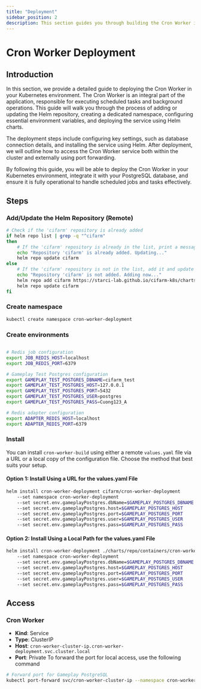 ```yaml
---
title: "Deployment"
sidebar_position: 2
description: This section guides you through building the Cron Worker in your Kubernetes environment using Helm.
---
```

# Cron Worker Deployment
## Introduction

In this section, we provide a detailed guide to deploying the Cron Worker in your Kubernetes environment. The Cron Worker is an integral part of the application, responsible for executing scheduled tasks and background operations. This guide will walk you through the process of adding or updating the Helm repository, creating a dedicated namespace, configuring essential environment variables, and deploying the service using Helm charts.

The deployment steps include configuring key settings, such as database connection details, and installing the service using Helm. After deployment, we will outline how to access the Cron Worker service both within the cluster and externally using port forwarding.

By following this guide, you will be able to deploy the Cron Worker in your Kubernetes environment, integrate it with your PostgreSQL database, and ensure it is fully operational to handle scheduled jobs and tasks effectively.

## Steps
### Add/Update the Helm Repository (Remote)
```bash
# Check if the 'cifarm' repository is already added
if helm repo list | grep -q "^cifarm" 
then
    # If the 'cifarm' repository is already in the list, print a message and update the repository
    echo "Repository 'cifarm' is already added. Updating..."
    helm repo update cifarm
else
    # If the 'cifarm' repository is not in the list, add it and update the repository
    echo "Repository 'cifarm' is not added. Adding now..."
    helm repo add cifarm https://starci-lab.github.io/cifarm-k8s/charts
    helm repo update cifarm
fi
```
### Create namespace
```bash
kubectl create namespace cron-worker-deployment
```
### Create environments
```bash

# Redis job configuration
export JOB_REDIS_HOST=localhost
export JOB_REDIS_PORT=6379

# Gameplay Test Postgres configuration
export GAMEPLAY_TEST_POSTGRES_DBNAME=cifarm_test
export GAMEPLAY_TEST_POSTGRES_HOST=127.0.0.1
export GAMEPLAY_TEST_POSTGRES_PORT=5432
export GAMEPLAY_TEST_POSTGRES_USER=postgres
export GAMEPLAY_TEST_POSTGRES_PASS=Cuong123_A

# Redis adapter configuration
export ADAPTER_REDIS_HOST=localhost
export ADAPTER_REDIS_PORT=6379

```

### Install
You can install `cron-worker-build` using either a remote `values.yaml` file via a URL or a local copy of the configuration file. Choose the method that best suits your setup.
#### Option 1: Install Using a URL for the values.yaml File
```bash
helm install cron-worker-deployment cifarm/cron-worker-deployment
    --set namespace cron-worker-deployment
    --set secret.env.gameplayPostgres.dbName=$GAMEPLAY_POSTGRES_DBNAME
    --set secret.env.gameplayPostgres.host=$GAMEPLAY_POSTGRES_HOST
    --set secret.env.gameplayPostgres.port=$GAMEPLAY_POSTGRES_PORT
    --set secret.env.gameplayPostgres.user=$GAMEPLAY_POSTGRES_USER
    --set secret.env.gameplayPostgres.pass=$GAMEPLAY_POSTGRES_PASS

```
#### Option 2: Install Using a Local Path for the values.yaml File
```bash
helm install cron-worker-deployment ./charts/repo/containers/cron-worker/build/
    --set namespace cron-worker-deployment
    --set secret.env.gameplayPostgres.dbName=$GAMEPLAY_POSTGRES_DBNAME
    --set secret.env.gameplayPostgres.host=$GAMEPLAY_POSTGRES_HOST
    --set secret.env.gameplayPostgres.port=$GAMEPLAY_POSTGRES_PORT
    --set secret.env.gameplayPostgres.user=$GAMEPLAY_POSTGRES_USER
    --set secret.env.gameplayPostgres.pass=$GAMEPLAY_POSTGRES_PASS
```
## Access
### Cron Worker
- **Kind**: Service  
- **Type**: ClusterIP  
- **Host**: `cron-worker-cluster-ip.cron-worker-deployment.svc.cluster.local`  
- **Port**: Private
To forward the port for local access, use the following command
```bash
# Forward port for Gameplay PostgreSQL
kubectl port-forward svc/cron-worker-cluster-ip --namespace cron-worker-deployment
```